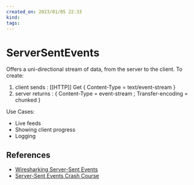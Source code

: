 ```yaml
---
created_on: 2023/01/05 22:33
kind:
tags:
---
```


# ServerSentEvents

Offers a uni-directional stream of data, from the server to the client. To create:

1. client sends : \[\[HTTP]] Get { Content-Type = text/event-stream }
2. server returns : { Content-Type = event-stream ; Transfer-encoding = chunked }

Use Cases:

- Live feeds
- Showing client progress
- Logging

## References

- [Wiresharking Server-Sent Events](https://www.youtube.com/watch?v=FUL_Buud7jY)
- [Server-Sent Events Crash Course](https://www.youtube.com/watch?v=4HlNv1qpZFY)
